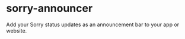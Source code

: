 sorry-announcer
===============

Add your Sorry status updates as an announcement bar to your app or website.
